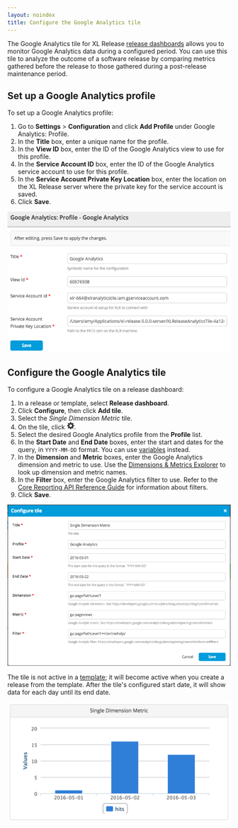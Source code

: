 ```yaml
---
layout: noindex
title: Configure the Google Analytics tile
---
```


The Google Analytics tile for XL Release [release dashboards](/xl-release/how-to/using-the-release-dashboard.html) allows you to monitor Google Analytics data during a configured period. You can use this tile to analyze the outcome of a software release by comparing metrics gathered before the release to those gathered during a post-release maintenance period.

## Set up a Google Analytics profile

To set up a Google Analytics profile:

1. Go to **Settings** > **Configuration** and click **Add Profile** under Google Analytics: Profile.
2. In the **Title** box, enter a unique name for the profile.
3. In the **View ID** box, enter the ID of the Google Analytics view to use for this profile.
4. In the **Service Account ID** box, enter the ID of the Google Analytics service account to use for this profile.
5. In the **Service Account Private Key Location** box, enter the location on the XL Release server where the private key for the service account is saved.
6. Click **Save**.

![Google Analytics profile configuration](../images/google-analytics-profile.png)

## Configure the Google Analytics tile

To configure a Google Analytics tile on a release dashboard:

1. In a release or template, select **Release dashboard**.
1. Click **Configure**, then click **Add tile**.
1. Select the _Single Dimension Metric_ tile.
1. On the tile, click ![Configure icon](/images/button_configure_tile.png).
1. Select the desired Google Analytics profile from the **Profile** list.
1. In the **Start Date** and **End Date** boxes, enter the start and dates for the query, in `YYYY-MM-DD` format. You can use [variables](/xl-release/how-to/create-release-variables.html) instead.
1. In the **Dimension** and **Metric** boxes, enter the Google Analytics dimension and metric to use. Use the [Dimensions & Metrics Explorer](https://developers.google.com/analytics/devguides/reporting/core/dimsmets) to look up dimension and metric names.
1. In the **Filter** box, enter the Google Analytics filter to use. Refer to the [Core Reporting API Reference Guide](https://developers.google.com/analytics/devguides/reporting/core/v3/reference#filters) for information about filters.
1. Click **Save**.

![Google Analytics tile configuration](../images/google-analytics-tile-configuration.png)

The tile is not active in a [template](/xl-release/how-to/create-a-release-template.html); it will become active when you create a release from the template. After the tile's configured start date, it will show data for each day until its end date.

![Google Analytics sample tile](../images/google-analytics-tile-sample-data.png)
